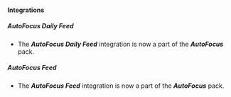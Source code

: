 
#### Integrations
##### AutoFocus Daily Feed
- The ***AutoFocus Daily Feed*** integration is now a part of the ***AutoFocus*** pack.
##### AutoFocus Feed
- The ***AutoFocus Feed*** integration is now a part of the ***AutoFocus*** pack.
